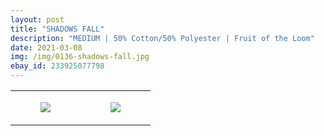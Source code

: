 ```yaml
---
layout: post
title: "SHADOWS FALL"
description: "MEDIUM | 50% Cotton/50% Polyester | Fruit of the Loom"
date: 2021-03-08
img: /img/0136-shadows-fall.jpg
ebay_id: 233925077798
---
```




<table style="width:100%;"><tr><td style="vertical-align:top;">
      <figure class="tmblr-full" data-orig-height="2048" data-orig-width="1365" data-orig-src="https://concertshirts.netlify.app/shirts/0136/0136-01.jpg"><img src="https://64.media.tumblr.com/445ad87fc4e7b5ff825095ab3bade237/579ca5aa7a23f442-2a/s540x810/4bc6100ff0e1589115b5ec4e0e1a6d369e5463e1.jpg" data-orig-height="2048" data-orig-width="1365" data-orig-src="https://concertshirts.netlify.app/shirts/0136/0136-01.jpg"/></figure></td>
    <td style="vertical-align:top;">
      <figure class="tmblr-full" data-orig-height="2048" data-orig-width="1365" data-orig-src="https://concertshirts.netlify.app/shirts/0136/0136-02.jpg"><img src="https://64.media.tumblr.com/5d41196411defd8524babe6ea1d25772/579ca5aa7a23f442-5c/s540x810/6d256c6ca185f40142ed5798572319c7d3c38015.jpg" data-orig-height="2048" data-orig-width="1365" data-orig-src="https://concertshirts.netlify.app/shirts/0136/0136-02.jpg"/></figure></td>
  </tr></table>
